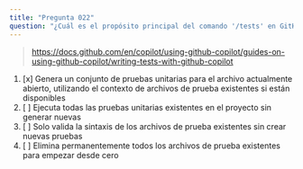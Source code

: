 ```yaml
---
title: "Pregunta 022"
question: "¿Cuál es el propósito principal del comando '/tests' en GitHub Copilot?"
---
```


> https://docs.github.com/en/copilot/using-github-copilot/guides-on-using-github-copilot/writing-tests-with-github-copilot
1. [x] Genera un conjunto de pruebas unitarias para el archivo actualmente abierto, utilizando el contexto de archivos de prueba existentes si están disponibles
1. [ ] Ejecuta todas las pruebas unitarias existentes en el proyecto sin generar nuevas
1. [ ] Solo valida la sintaxis de los archivos de prueba existentes sin crear nuevas pruebas
1. [ ] Elimina permanentemente todos los archivos de prueba existentes para empezar desde cero
